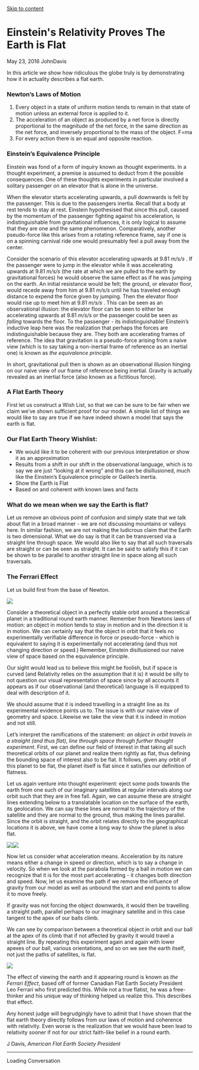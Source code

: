 [Skip to content](https://www.theflatearthsociety.org/home/index.php/blog/einsteins-relativity-proves-earth-flat#main-content)

# Einstein's Relativity Proves The Earth is Flat

May 23, 2016
JohnDavis

In this article we show how ridiculous the globe truly is by demonstrating how it in actuality describes a flat earth.

### Newton’s Laws of Motion

1. Every object in a state of uniform motion tends to remain in that state of motion unless an external force is applied to it.
2. The acceleration of an object as produced by a net force is directly proportional to the magnitude of the net force, in the same direction as the net force, and inversely proportional to the mass of the object. F=ma
3. For every action there is an equal and opposite reaction.

### Einstein’s Equivalence Principle

Einstein was fond of a form of inquiry known as thought experiments. In a thought experiment, a premise is assumed to deduct from it the possible consequences. One of these thoughts experiments in particular involved a solitary passenger on an elevator that is alone in the universe.

When the elevator starts accelerating upwards, a pull downwards is felt by the passenger. This is due to the passengers inertia. Recall that a body at rest tends to stay at rest. Einstein hypothesised that since this pull, caused by the momentum of the passenger fighting against his acceleration, is indistinguishable from gravitational influences, it is only logical to assume that they are one and the same phenomenon. Comparatively, another pseudo-force like this arises from a rotating reference frame, say if one is on a spinning carnival ride one would presumably feel a pull away from the center.

Consider the scenario of this elevator accelerating upwards at 9.81 _m/s/s_ . If the passenger were to jump in the elevator while it was accelerating upwards at 9.81 _m/s/s_ (the rate at which we are pulled to the earth by gravitational forces) he would observe the same effect as if he was jumping on the earth. An initial resistance would be felt; the ground, or elevator floor, would recede away from him at 9.81 _m/s/s_ until he has traveled enough distance to expend the force given by jumping. Then the elevator floor would rise up to meet him at 9.81 _m/s/s_ . This can be seen as an observational illusion: the elevator floor can be seen to either be accelerating upwards at 9.81 _m/s/s_ or the passenger could be seen as _falling_ towards the floor. To the passenger - its indistinguishable! Einstein’s inductive leap here was the realization that perhaps the forces are indistinguishable because they are. They both are accelerating frames of reference. The idea that gravitation is a pseudo-force arising from a naive view (which is to say taking a non-inertial frame of reference as an inertial one) is known as _the equivalence principle_.

In short, gravitational pull then is shown as an observational illusion hinging on our naive view of our frame of reference being inertial. Gravity is actually revealed as an inertial force (also known as a fictitious force).

### A Flat Earth Theory

First let us construct a Wish List, so that we can be sure to be fair when we claim we’ve shown sufficient proof for our model. A simple list of things we would like to say are true if we have indeed shown a model that says the earth is flat.

### Our Flat Earth Theory Wishlist:

- We would like it to be coherent with our previous interpretation or show it as an approximation
- Results from a shift in our shift in the observational language, which is to say we are just “looking at it wrong” and this can be disillusioned, much like the Einstein’s Equivalence principle or Galileo’s inertia.
- Show the Earth is Flat
- Based on and coherent with known laws and facts

### What do we mean when we say the Earth is flat?

Let us remove an obvious point of confusion and simply state that we talk about flat in a broad manner - we are not discussing mountains or valleys here. In similar fashion, we are not making the ludicrous claim that the Earth is two dimensional. What we do say is that it can be transversed via a straight line through space. We would also like to say that all such traversals are straight or can be seen as straight. It can be said to satisfy this if it can be shown to be parallel to another straight line in space along all such traversals.

### The Ferrari Effect

Let us build first from the base of Newton.

![](https://theflatearthsociety.net/images/image03.png)

Consider a theoretical object in a perfectly stable orbit around a theoretical planet in a traditional round earth manner. Remember from Newtons laws of motion: an object in motion tends to stay in motion and in the direction it is in motion. We can certainly say that the object in orbit that it feels no experimentally verifiable difference in force or pseudo-force - which is equivalent to saying it is experimentally not accelerating (and thus not changing direction or speed.) Remember, Einstein disillusioned our naive view of space based on the equivalence principle.

Our sight would lead us to believe this might be foolish, but if space is curved (and Relativity relies on the assumption that it is) it would be silly to not question our visual representation of space since by all accounts it appears as if our observational (and theoretical) language is ill equipped to deal with description of it.

We should assume that it is indeed travelling in a straight line as its experimental evidence points us to. The issue is with our naive view of geometry and space. Likewise we take the view that it is indeed in motion and not still.

Let’s interpret the ramifications of the statement: _an object in orbit travels in a straight (and thus flat), line through space through further thought experiment_. First, we can define our field of interest in that taking all such theoretical orbits of our planet and realize them rightly as flat, thus defining the bounding space of interest also to be flat. It follows, given any orbit of this planet to be flat, the planet itself is flat since it satisfies our definition of flatness.

Let us again venture into thought experiment: eject some pods towards the earth from one such of our imaginary satellites at regular intervals along our orbit such that they are in free fall. Again, we can assume these are straight lines extending below to a translatable location on the surface of the earth, its geolocation. We can say these lines are normal to the trajectory of the satellite and they are normal to the ground, thus making the lines parallel. Since the orbit is straight, and the orbit relates directly to the geographical locations it is above, we have come a long way to show the planet is also flat.

![](https://theflatearthsociety.net/images/image01.png)![](https://theflatearthsociety.net/images/image02.png)

Now let us consider what acceleration means. Acceleration by its nature means either a change in speed or direction, which is to say a change in velocity. So when we look at the parabola formed by a ball in motion we can recognize that it is for the most part accelerating - it changes both direction and speed. Now, let us examine the path if we remove the influence of gravity from our model as well as unbound the start and end points to allow it to move freely.

If gravity was not forcing the object downwards, it would then be travelling a straight path, parallel perhaps to our imaginary satellite and in this case tangent to the apex of our balls climb.

We can see by comparison between a theoretical object in orbit and our ball at the apex of its climb that if not affected by gravity it would travel a straight line. By repeating this experiment again and again with lower apexes of our ball, various orientations, and so on we see the earth itself, not just the paths of satellites, is flat.

![](https://theflatearthsociety.net/images/image00.png)

The effect of viewing the earth and it appearing round is known as _the Ferrari Effect_, based off of former Canadian Flat Earth Society President Leo Ferrari who first predicted this. While not a true flatist, he was a free-thinker and his unique way of thinking helped us realize this. This describes that effect.

Any honest judge will begrudgingly have to admit that I have shown that the flat earth theory directly follows from our laws of motion and coherence with relativity. Even worse is the realization that we would have been lead to relativity sooner if not for our strict faith-like belief in a round earth.

J Davis, _American Flat Earth Society President_

* * *

Loading Conversation
